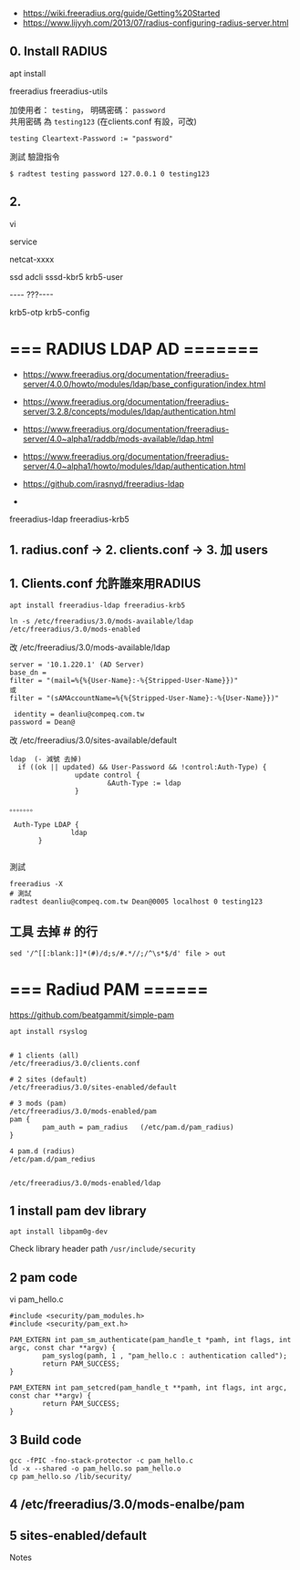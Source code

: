 
- https://wiki.freeradius.org/guide/Getting%20Started
- https://www.lijyyh.com/2013/07/radius-configuring-radius-server.html


## 0. Install RADIUS
apt install

freeradius
freeradius-utils




加使用者： `testing`， 
明碼密碼： `password`   
共用密碼 為 `testing123`  (在clients.conf 有設，可改)
```
testing Cleartext-Password := "password"
```

測試 驗證指令 
```
$ radtest testing password 127.0.0.1 0 testing123
```


## 2. 
vi 




service


netcat-xxxx

ssd
adcli
sssd-kbr5
krb5-user 

---- ???----

krb5-otp
krb5-config



# === RADIUS LDAP AD =======

- https://www.freeradius.org/documentation/freeradius-server/4.0.0/howto/modules/ldap/base_configuration/index.html

- https://www.freeradius.org/documentation/freeradius-server/3.2.8/concepts/modules/ldap/authentication.html

- https://www.freeradius.org/documentation/freeradius-server/4.0~alpha1/raddb/mods-available/ldap.html
- https://www.freeradius.org/documentation/freeradius-server/4.0~alpha1/howto/modules/ldap/authentication.html
-   https://github.com/irasnyd/freeradius-ldap
- 
freeradius-ldap
freeradius-krb5


## 1. radius.conf -> 2. clients.conf -> 3. 加 users

## 1. Clients.conf 允許誰來用RADIUS

```
apt install freeradius-ldap freeradius-krb5

ln -s /etc/freeradius/3.0/mods-available/ldap /etc/freeradius/3.0/mods-enabled

```

改
/etc/freeradius/3.0/mods-available/ldap
```
server = '10.1.220.1' (AD Server)
base_dn = 
filter = "(mail=%{%{User-Name}:-%{Stripped-User-Name}})"
或
filter = "(sAMAccountName=%{%{Stripped-User-Name}:-%{User-Name}})"

 identity = deanliu@compeq.com.tw
password = Dean@

```
改
/etc/freeradius/3.0/sites-available/default
```
ldap  (- 減號 去掉)
  if ((ok || updated) && User-Password && !control:Auth-Type) {
                update control {
                        &Auth-Type := ldap
                }

。。。。。。。

 Auth-Type LDAP {
               ldap
       }


```

測試
```
freeradius -X
# 測試 
radtest deanliu@compeq.com.tw Dean@0005 localhost 0 testing123

```




## 工具 去掉 # 的行
```
sed '/^[[:blank:]]*(#)/d;s/#.*//;/^\s*$/d' file > out
```






# === Radiud PAM ======


https://github.com/beatgammit/simple-pam

`apt install rsyslog`

```

# 1 clients (all)
/etc/freeradius/3.0/clients.conf

# 2 sites (default)
/etc/freeradius/3.0/sites-enabled/default
 
# 3 mods (pam) 
/etc/freeradius/3.0/mods-enabled/pam
pam {
        pam_auth = pam_radius   (/etc/pam.d/pam_radius) 
}

4 pam.d (radius) 
/etc/pam.d/pam_redius


/etc/freeradius/3.0/mods-enabled/ldap

```



## 1 install pam dev library
```
apt install libpam0g-dev

```
Check library header path `/usr/include/security`

## 2 pam code
vi pam_hello.c
```
#include <security/pam_modules.h>
#include <security/pam_ext.h>

PAM_EXTERN int pam_sm_authenticate(pam_handle_t *pamh, int flags, int argc, const char **argv) {
        pam_syslog(pamh, 1 , "pam_hello.c : authentication called");
        return PAM_SUCCESS;
}

PAM_EXTERN int pam_setcred(pam_handle_t **pamh, int flags, int argc, const char **argv) {
        return PAM_SUCCESS;
}

```
## 3 Build code
```
gcc -fPIC -fno-stack-protector -c pam_hello.c
ld -x --shared -o pam_hello.so pam_hello.o
cp pam_hello.so /lib/security/
```
## 4 /etc/freeradius/3.0/mods-enalbe/pam

## 5 sites-enabled/default



Notes
```



```






